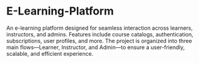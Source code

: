 # E-Learning-Platform
An e-learning platform designed for seamless interaction across learners, instructors, and admins. Features include course catalogs, authentication, subscriptions, user profiles, and more. The project is organized into three main flows—Learner, Instructor, and Admin—to ensure a user-friendly, scalable, and efficient experience.
